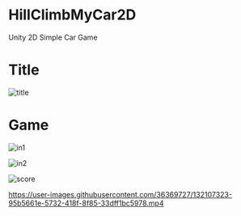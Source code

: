 # HillClimbMyCar2D
Unity
2D Simple Car Game

<h1> Title </h1>

![title](https://user-images.githubusercontent.com/36369727/132107239-4aa4704d-1f25-459d-aff8-c22f8a858bce.png)

<h1> Game </h1>

![in1](https://user-images.githubusercontent.com/36369727/132107241-19bae26c-0362-4dbd-a533-64826681c6c8.png)

![in2](https://user-images.githubusercontent.com/36369727/132107252-66df52f9-fdb4-455b-a881-8bf3e873a11d.png)

![score](https://user-images.githubusercontent.com/36369727/132107246-45c6ab49-b40b-451c-ab80-4df3fb277dfa.png)

https://user-images.githubusercontent.com/36369727/132107323-95b5661e-5732-418f-8f85-33dff1bc5978.mp4
